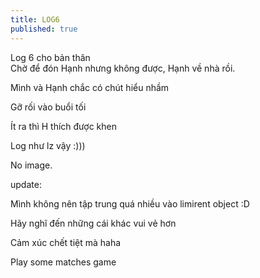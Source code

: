 ```yaml
---
title: LOG6
published: true
---
```


Log 6 cho bản thân   
Chờ để đón Hạnh nhưng không được, Hạnh về nhà rồi.  
  
Mình và Hạnh chắc có chút hiểu nhầm  
  
Gỡ rối vào buổi tối   
  
Ít ra thì H thích được khen  
  
Log như lz vậy :)))  
  
No image.  
  
update:  
  
Mình không nên tập trung quá nhiều vào limirent object :D  
  
Hãy nghĩ đến những cái khác vui vẻ hơn  
  
Cảm xúc chết tiệt mà haha  
  
Play some matches game
